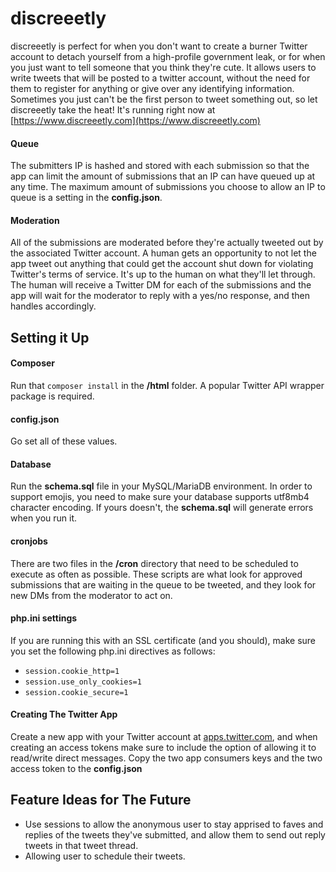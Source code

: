 # discreeetly
discreeetly is perfect for when you don't want to create a burner Twitter account to detach yourself from a high-profile government leak, or for when you just want to tell someone that you think they're cute. It allows users to write tweets that will be posted to a twitter account, without the need for them to register for anything or give over any identifying information. Sometimes you just can't be the first person to tweet something out, so let discreeetly take the heat! It's running right now at [https://www.discreeetly.com](https://www.discreeetly.com)
#### Queue
The submitters IP is hashed and stored with each submission so that the app can limit the amount of submissions that an IP can have queued up at any time. The maximum amount of submissions you choose to allow an IP to queue is a setting in the __config.json__.
#### Moderation
All of the submissions are moderated before they're actually tweeted out by the associated Twitter account. A human gets an opportunity to not let the app tweet out anything that could get the account shut down for violating Twitter's terms of service. It's up to the human on what they'll let through. The human will receive a Twitter DM for each of the submissions and the app will wait for the moderator to reply with a yes/no response, and then handles accordingly. 

## Setting it Up
#### Composer 
Run that `composer install` in the __/html__ folder. A popular Twitter API wrapper package is required.
#### config.json
Go set all of these values. 
#### Database
Run the __schema.sql__ file in your MySQL/MariaDB environment. In order to support emojis, you need to make sure your database supports utf8mb4 character encoding. If yours doesn't, the __schema.sql__ will generate errors when you run it. 
#### cronjobs
There are two files in the __/cron__ directory that need to be scheduled to execute as often as possible. These scripts are what look for approved submissions that are waiting in the queue to be tweeted, and they look for new DMs from the moderator to act on. 
#### php.ini settings
If you are running this with an SSL certificate (and you should), make sure you set the following php.ini directives as follows:
- `session.cookie_http=1`
- `session.use_only_cookies=1`
- `session.cookie_secure=1`
#### Creating The Twitter App 
Create a new app with your Twitter account at [apps.twitter.com](https://apps.twitter.com), and when creating an access tokens make sure to include the option of allowing it to read/write direct messages. Copy the two app consumers keys and the two access token to the __config.json__
 
## Feature Ideas for The Future
- Use sessions to allow the anonymous user to stay apprised to faves and replies of the tweets they've submitted, and allow them to send out reply tweets in that tweet thread. 
- Allowing user to schedule their tweets.